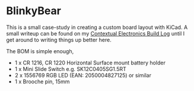 # BlinkyBear
This is a small case-study in creating a custom board layout with KiCad. A small writeup can be found on my  [Contextual Electronics Build Log](https://forum.contextualelectronics.com/t/steves-build-log/28/62) until I get around to writing things up better here.

The BOM is simple enough, 

* 1 x CR 1216, CR 1220 Horizontal Surface mount battery holder
* 1 x Mini Slide Switch e.g. SK12C0405SG1.5RT
* 2 x 1556769 RGB LED (EAN: 2050004827125) or similar
* 1 x Brooche pin, 15mm

